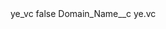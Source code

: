 <?xml version="1.0" encoding="UTF-8"?>
<CustomMetadata xmlns="http://soap.sforce.com/2006/04/metadata" xmlns:xsi="http://www.w3.org/2001/XMLSchema-instance" xmlns:xsd="http://www.w3.org/2001/XMLSchema">
    <label>ye_vc</label>
    <protected>false</protected>
    <values>
        <field>Domain_Name__c</field>
        <value xsi:type="xsd:string">ye.vc</value>
    </values>
</CustomMetadata>
